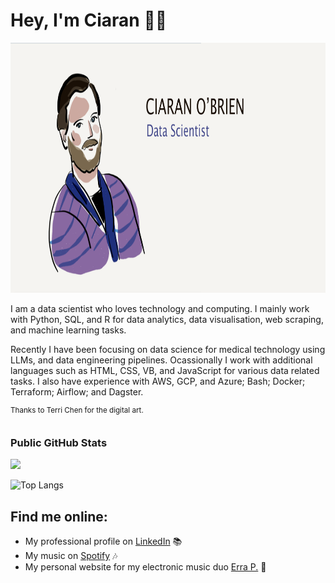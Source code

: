 # Hey, I'm Ciaran 👋🏻
<div id="header" align="center">
<img src="https://github.com/obrienciaran/obrienciaran/blob/1c395a78ec035635f19c1b9e0363c119e1e3c080/ciaran_graphic.png" alt="a graphic and cartoon-like image of Ciaran O'Brien, data scientist." width="1000" height="400" class="centerImage">
</div>

<p>I am a data scientist who loves technology and computing. I mainly work with Python, SQL, and R for data analytics, data visualisation, web scraping, and machine learning tasks. </p>

<p>Recently I have been focusing on data science for medical technology using LLMs, and data engineering pipelines. Ocassionally I work with additional languages such as HTML, CSS, VB, and JavaScript for various data related tasks. I also have experience with AWS, GCP, and Azure; Bash; Docker; Terraform; Airflow; and Dagster.</p>

<sup>Thanks to Terri Chen for the digital art.</sup>

## <h3 align="left">Public GitHub Stats</h3>

<a href="">
  <img align="centre" src="https://github-readme-stats.vercel.app/api?username=obrienciaran&count_private=true&include_all_commits=true&show_icons=true&title_color=007bff&text_color=e7e7e7&icon_color=007bff&bg_color=171c28" />
<a />
  
![Top Langs](https://github-readme-stats.vercel.app/api/top-langs/?username=obrienciaran&layout=compact&title_color=007bff&text_color=e7e7e7&icon_color=007bff&bg_color=171c28)

## Find me online:
- My professional profile on <a href="https://www.linkedin.com/in/obrienciaran/">LinkedIn</a> 📚
- My music on <a href="https://open.spotify.com/track/3eEg2zCrtQOeMBbwpD1unp?si=ee003e10accf4e74"> Spotify</a> 🎶
- My personal website for my electronic music duo <a href="https://www.erraproject.com">Erra P.</a> 🤖
